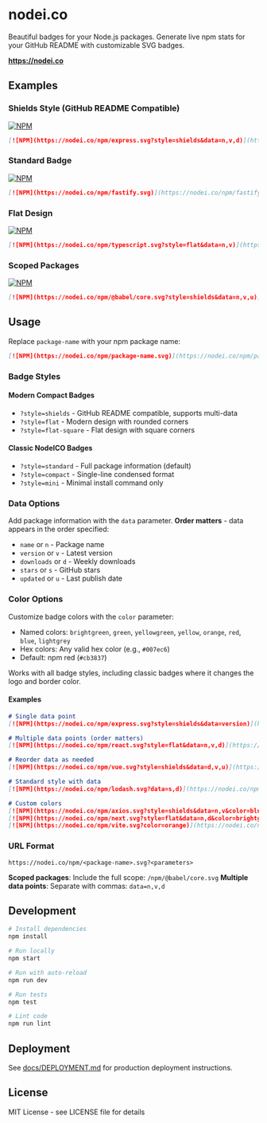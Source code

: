# nodei.co

Beautiful badges for your Node.js packages. Generate live npm stats for your GitHub README with customizable SVG badges.

**https://nodei.co**

## Examples

### Shields Style (GitHub README Compatible)
[![NPM](https://nodei.co/npm/express.svg?style=shields&data=n,v,d)](https://nodei.co/npm/express/)

```markdown
[![NPM](https://nodei.co/npm/express.svg?style=shields&data=n,v,d)](https://nodei.co/npm/express/)
```

### Standard Badge
[![NPM](https://nodei.co/npm/fastify.svg)](https://nodei.co/npm/fastify/)

```markdown
[![NPM](https://nodei.co/npm/fastify.svg)](https://nodei.co/npm/fastify/)
```

### Flat Design
[![NPM](https://nodei.co/npm/typescript.svg?style=flat&data=n,v)](https://nodei.co/npm/typescript/)

```markdown
[![NPM](https://nodei.co/npm/typescript.svg?style=flat&data=n,v)](https://nodei.co/npm/typescript/)
```

### Scoped Packages
[![NPM](https://nodei.co/npm/@babel/core.svg?style=shields&data=n,v,u)](https://nodei.co/npm/@babel/core/)

```markdown
[![NPM](https://nodei.co/npm/@babel/core.svg?style=shields&data=n,v,u)](https://nodei.co/npm/@babel/core/)
```

## Usage

Replace `package-name` with your npm package name:

```markdown
[![NPM](https://nodei.co/npm/package-name.svg)](https://nodei.co/npm/package-name/)
```

### Badge Styles

#### Modern Compact Badges
- `?style=shields` - GitHub README compatible, supports multi-data
- `?style=flat` - Modern design with rounded corners
- `?style=flat-square` - Flat design with square corners

#### Classic NodeICO Badges
- `?style=standard` - Full package information (default)
- `?style=compact` - Single-line condensed format
- `?style=mini` - Minimal install command only

### Data Options

Add package information with the `data` parameter. **Order matters** - data appears in the order specified:

- `name` or `n` - Package name
- `version` or `v` - Latest version
- `downloads` or `d` - Weekly downloads
- `stars` or `s` - GitHub stars
- `updated` or `u` - Last publish date

### Color Options

Customize badge colors with the `color` parameter:

- Named colors: `brightgreen`, `green`, `yellowgreen`, `yellow`, `orange`, `red`, `blue`, `lightgrey`
- Hex colors: Any valid hex color (e.g., `#007ec6`)
- Default: npm red (`#cb3837`)

Works with all badge styles, including classic badges where it changes the logo and border color.

#### Examples

```markdown
# Single data point
[![NPM](https://nodei.co/npm/express.svg?style=shields&data=version)](https://nodei.co/npm/express/)

# Multiple data points (order matters)
[![NPM](https://nodei.co/npm/react.svg?style=flat&data=n,v,d)](https://nodei.co/npm/react/)

# Reorder data as needed
[![NPM](https://nodei.co/npm/vue.svg?style=shields&data=d,v,u)](https://nodei.co/npm/vue/)

# Standard style with data
[![NPM](https://nodei.co/npm/lodash.svg?data=s,d)](https://nodei.co/npm/lodash/)

# Custom colors
[![NPM](https://nodei.co/npm/axios.svg?style=shields&data=n,v&color=blue)](https://nodei.co/npm/axios/)
[![NPM](https://nodei.co/npm/next.svg?style=flat&data=n,d&color=brightgreen)](https://nodei.co/npm/next/)
[![NPM](https://nodei.co/npm/vite.svg?color=orange)](https://nodei.co/npm/vite/)
```

### URL Format

```
https://nodei.co/npm/<package-name>.svg?<parameters>
```

**Scoped packages**: Include the full scope: `/npm/@babel/core.svg`
**Multiple data points**: Separate with commas: `data=n,v,d`

## Development

```bash
# Install dependencies
npm install

# Run locally
npm start

# Run with auto-reload
npm run dev

# Run tests
npm test

# Lint code
npm run lint
```

## Deployment

See [docs/DEPLOYMENT.md](docs/DEPLOYMENT.md) for production deployment instructions.

## License

MIT License - see LICENSE file for details